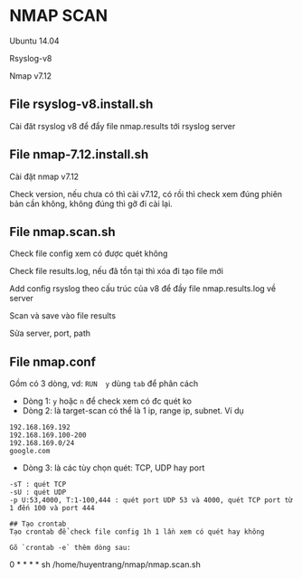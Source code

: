 ﻿# NMAP SCAN
Ubuntu 14.04

Rsyslog-v8

Nmap v7.12

## File rsyslog-v8.install.sh
Cài đăt rsyslog v8 để đẩy file nmap.results tới rsyslog server

## File nmap-7.12.install.sh
Cài đặt nmap v7.12 

Check version, nếu chưa có thì cài v7.12, có rồi thì check xem đúng phiên bản cần không, không đúng thì gỡ đi cài lại.

## File nmap.scan.sh
Check file config xem có được quét không

Check file results.log, nếu đã tồn tại thì xóa đi tạo file mới

Add config rsyslog theo cấu trúc của v8 để đầy file nmap.results.log về server

Scan và save vào file results

Sửa server, port, path 

## File nmap.conf
Gồm có 3 dòng, vd: `RUN  y` dùng `tab` để phân cách
- Dòng 1: `y` hoặc `n` để check xem có đc quét ko
- Dòng 2: là target-scan có thể là 1 ip, range ip, subnet. Ví dụ
```
192.168.169.192
192.168.169.100-200
192.168.169.0/24
google.com
```

- Dòng 3: là các tùy chọn quét: TCP, UDP hay port
```
-sT : quét TCP
-sU : quét UDP
-p U:53,4000, T:1-100,444 : quét port UDP 53 và 4000, quét TCP port từ 1 đến 100 và port 444

## Tạo crontab  
Tạo crontab để check file config 1h 1 lần xem có quét hay không

Gõ `crontab -e` thêm dòng sau:
```
0 * * * * sh /home/huyentrang/nmap/nmap.scan.sh
```